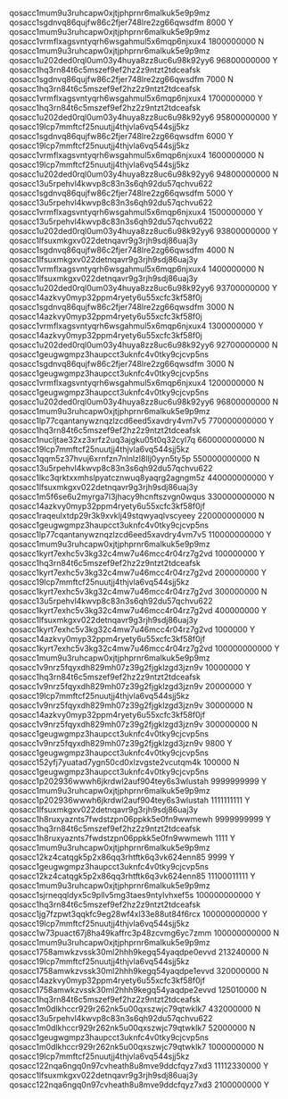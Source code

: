 qosacc1mum9u3ruhcapw0xjtjphprnr6malkuk5e9p9mz qosacc1sgdnvq86qujfw86c2fjer748lre2zg66qwsdfm 8000 Y
qosacc1mum9u3ruhcapw0xjtjphprnr6malkuk5e9p9mz qosacc1vrmflxagsvntyqrh6wsgahmul5x6mqp6njxux4 1800000000 N
qosacc1mum9u3ruhcapw0xjtjphprnr6malkuk5e9p9mz qosacc1u202ded0rql0um03y4huya8zz8uc6u98k92yy6 96800000000 Y
qosacc1hq3rn84t6c5mszef9ef2hz2z9ntzt2tdceafsk qosacc1sgdnvq86qujfw86c2fjer748lre2zg66qwsdfm 7000 N
qosacc1hq3rn84t6c5mszef9ef2hz2z9ntzt2tdceafsk qosacc1vrmflxagsvntyqrh6wsgahmul5x6mqp6njxux4 1700000000 Y
qosacc1hq3rn84t6c5mszef9ef2hz2z9ntzt2tdceafsk qosacc1u202ded0rql0um03y4huya8zz8uc6u98k92yy6 95800000000 Y
qosacc19lcp7mmftcf25nuutjj4thjvla6vq544sjj5kz qosacc1sgdnvq86qujfw86c2fjer748lre2zg66qwsdfm 6000 Y
qosacc19lcp7mmftcf25nuutjj4thjvla6vq544sjj5kz qosacc1vrmflxagsvntyqrh6wsgahmul5x6mqp6njxux4 1600000000 N
qosacc19lcp7mmftcf25nuutjj4thjvla6vq544sjj5kz qosacc1u202ded0rql0um03y4huya8zz8uc6u98k92yy6 94800000000 N
qosacc13u5rpehvl4kwvp8c83n3s6qh92du57qchvu622 qosacc1sgdnvq86qujfw86c2fjer748lre2zg66qwsdfm 5000 Y
qosacc13u5rpehvl4kwvp8c83n3s6qh92du57qchvu622 qosacc1vrmflxagsvntyqrh6wsgahmul5x6mqp6njxux4 1500000000 Y 
qosacc13u5rpehvl4kwvp8c83n3s6qh92du57qchvu622 qosacc1u202ded0rql0um03y4huya8zz8uc6u98k92yy6 93800000000 Y
qosacc1lfsuxmkgxv022detnqavr9g3rjh9sdj86uaj3y qosacc1sgdnvq86qujfw86c2fjer748lre2zg66qwsdfm 4000 N 
qosacc1lfsuxmkgxv022detnqavr9g3rjh9sdj86uaj3y qosacc1vrmflxagsvntyqrh6wsgahmul5x6mqp6njxux4 1400000000 N
qosacc1lfsuxmkgxv022detnqavr9g3rjh9sdj86uaj3y qosacc1u202ded0rql0um03y4huya8zz8uc6u98k92yy6 93700000000 Y
qosacc14azkvy0myp32ppm4ryety6u55xcfc3kf58f0j qosacc1sgdnvq86qujfw86c2fjer748lre2zg66qwsdfm 3000 N
qosacc14azkvy0myp32ppm4ryety6u55xcfc3kf58f0j qosacc1vrmflxagsvntyqrh6wsgahmul5x6mqp6njxux4 1300000000 Y
qosacc14azkvy0myp32ppm4ryety6u55xcfc3kf58f0j qosacc1u202ded0rql0um03y4huya8zz8uc6u98k92yy6 92700000000 N 
qosacc1geugwgmpz3haupcct3uknfc4v0tky9cjcvp5ns qosacc1sgdnvq86qujfw86c2fjer748lre2zg66qwsdfm 3000 N
qosacc1geugwgmpz3haupcct3uknfc4v0tky9cjcvp5ns qosacc1vrmflxagsvntyqrh6wsgahmul5x6mqp6njxux4 1200000000 N 
qosacc1geugwgmpz3haupcct3uknfc4v0tky9cjcvp5ns qosacc1u202ded0rql0um03y4huya8zz8uc6u98k92yy6 96800000000 N
qosacc1mum9u3ruhcapw0xjtjphprnr6malkuk5e9p9mz qosacc1lp77cqantanywznqzlzcd6eed5xavdry4vm7v5 770000000000 Y
qosacc1hq3rn84t6c5mszef9ef2hz2z9ntzt2tdceafsk qosacc1nucljtae32xz3xrfz2uq3ajgku05t0q32cyl7q 660000000000 N
qosacc19lcp7mmftcf25nuutjj4thjvla6vq544sjj5kz qosacc1qqm5z37hvuj6xrnfzn7nlnlzl8llj0yyn5ty5p 550000000000 N
qosacc13u5rpehvl4kwvp8c83n3s6qh92du57qchvu622 qosacc1lkc3qrktxxmhslpyatcznwuq8yaqrg2agngm5z 440000000000 Y
qosacc1lfsuxmkgxv022detnqavr9g3rjh9sdj86uaj3y qosacc1m5f6se6u2myrga7l3jhacy9hcnftszvgn0wqus 330000000000 N
qosacc14azkvy0myp32ppm4ryety6u55xcfc3kf58f0jf qosacc1raqeulxtdp29r3k9xvklj49stqwyaqlvscyeey 220000000000 N
qosacc1geugwgmpz3haupcct3uknfc4v0tky9cjcvp5ns qosacc1lp77cqantanywznqzlzcd6eed5xavdry4vm7v5 110000000000 Y
qosacc1mum9u3ruhcapw0xjtjphprnr6malkuk5e9p9mz qosacc1kyrt7exhc5v3kg32c4mw7u46mcc4r04rz7g2vd 100000000 Y
qosacc1hq3rn84t6c5mszef9ef2hz2z9ntzt2tdceafsk qosacc1kyrt7exhc5v3kg32c4mw7u46mcc4r04rz7g2vd 200000000 Y
qosacc19lcp7mmftcf25nuutjj4thjvla6vq544sjj5kz qosacc1kyrt7exhc5v3kg32c4mw7u46mcc4r04rz7g2vd 300000000 N
qosacc13u5rpehvl4kwvp8c83n3s6qh92du57qchvu622 qosacc1kyrt7exhc5v3kg32c4mw7u46mcc4r04rz7g2vd 400000000 Y
qosacc1lfsuxmkgxv022detnqavr9g3rjh9sdj86uaj3y qosacc1kyrt7exhc5v3kg32c4mw7u46mcc4r04rz7g2vd 1000000 Y
qosacc14azkvy0myp32ppm4ryety6u55xcfc3kf58f0jf qosacc1kyrt7exhc5v3kg32c4mw7u46mcc4r04rz7g2vd 100000000000 Y
qosacc1mum9u3ruhcapw0xjtjphprnr6malkuk5e9p9mz qosacc1v9nrz5fqyxdh829mh07z39g2fjgklzgd3jzn9v 10000000 Y
qosacc1hq3rn84t6c5mszef9ef2hz2z9ntzt2tdceafsk qosacc1v9nrz5fqyxdh829mh07z39g2fjgklzgd3jzn9v 20000000 Y
qosacc19lcp7mmftcf25nuutjj4thjvla6vq544sjj5kz qosacc1v9nrz5fqyxdh829mh07z39g2fjgklzgd3jzn9v 30000000 N
qosacc14azkvy0myp32ppm4ryety6u55xcfc3kf58f0jf qosacc1v9nrz5fqyxdh829mh07z39g2fjgklzgd3jzn9v 300000000 N
qosacc1geugwgmpz3haupcct3uknfc4v0tky9cjcvp5ns qosacc1v9nrz5fqyxdh829mh07z39g2fjgklzgd3jzn9v 9800 Y
qosacc1geugwgmpz3haupcct3uknfc4v0tky9cjcvp5ns qosacc152yfj7yuatad7ygn50cd0xlzvgste2vcutqm4k 100000 N
qosacc1geugwgmpz3haupcct3uknfc4v0tky9cjcvp5ns qosacc1p202936wwwh6jkrdwl2auf904tey6s3wlustah 9999999999 Y
qosacc1mum9u3ruhcapw0xjtjphprnr6malkuk5e9p9mz qosacc1p202936wwwh6jkrdwl2auf904tey6s3wlustah 1111111111 Y
qosacc1lfsuxmkgxv022detnqavr9g3rjh9sdj86uaj3y qosacc1h8ruxyaznts7fwdstzpn06ppkk5e0fn9wwmewh 9999999999 Y
qosacc1hq3rn84t6c5mszef9ef2hz2z9ntzt2tdceafsk qosacc1h8ruxyaznts7fwdstzpn06ppkk5e0fn9wwmewh 1111 Y
qosacc1mum9u3ruhcapw0xjtjphprnr6malkuk5e9p9mz qosacc12kz4catqgk5p2x86qq3rhtftk6q3vk624enn85 9999 Y
qosacc1geugwgmpz3haupcct3uknfc4v0tky9cjcvp5ns qosacc12kz4catqgk5p2x86qq3rhtftk6q3vk624enn85 11100011111 Y
qosacc1mum9u3ruhcapw0xjtjphprnr6malkuk5e9p9mz qosacc1sjrneqqldyx5c9pllv5mg3taes9ntylvhxef5s 100000000000 Y
qosacc1hq3rn84t6c5mszef9ef2hz2z9ntzt2tdceafsk qosacc1jg7fzpwt3qqkfc9eg28wf4xl33e88ut84f6rcx 100000000000 Y
qosacc19lcp7mmftcf25nuutjj4thjvla6vq544sjj5kz qosacc1w73puact67j8ha49kaffrc3p48zcvmg6yc7zmm 100000000000 N
qosacc1mum9u3ruhcapw0xjtjphprnr6malkuk5e9p9mz qosacc1758amwkzvssk30ml2hhh9kegq54yaqdpe0evvd 213240000 N
qosacc19lcp7mmftcf25nuutjj4thjvla6vq544sjj5kz qosacc1758amwkzvssk30ml2hhh9kegq54yaqdpe1evvd 320000000 N
qosacc14azkvy0myp32ppm4ryety6u55xcfc3kf58f0jf qosacc1758amwkzvssk30ml2hhh9kegq54yaqdpe2evvd 125010000 N
qosacc1hq3rn84t6c5mszef9ef2hz2z9ntzt2tdceafsk qosacc1m0dlkhccr929r262nk5u00qxszwjc79qtwklk7 432000000 N
qosacc13u5rpehvl4kwvp8c83n3s6qh92du57qchvu622 qosacc1m0dlkhccr929r262nk5u00qxszwjc79qtwklk7 52000000 N
qosacc1geugwgmpz3haupcct3uknfc4v0tky9cjcvp5ns qosacc1m0dlkhccr929r262nk5u00qxszwjc79qtwklk7 1000000000 N
qosacc19lcp7mmftcf25nuutjj4thjvla6vq544sjj5kz qosacc122nqa6ngq0n97cvheath8u8mve9ddcfqyz7xd3 11112330000 Y
qosacc1lfsuxmkgxv022detnqavr9g3rjh9sdj86uaj3y qosacc122nqa6ngq0n97cvheath8u8mve9ddcfqyz7xd3 2100000000 Y

